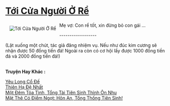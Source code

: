 <a href="https://truyenwiki.net/toi-cua-nguoi-o-re.35689/" title="Tới Cửa Người Ở Rể"><h1>Tới Cửa Người Ở Rể</h1></a><div style="display:table"><img align="right" style="float: left; padding: 10px;" src="https://truyenwiki.net/a/img/str/src/35689.jpg" alt="Tới Cửa Người Ở Rể">Mẹ vợ: Con rể tốt, xin đừng bỏ con gái ...<p></p> ------------------<p></p> (Lật xuống một chút, tác giả đăng nhiệm vụ. Nếu như đúc kim cương sẽ nhận được 50 đồng tiền đá! Ngoài ra còn có cơ hội lấy được 1000 đồng tiền đá và 2000 đồng tiền đá!)</div><p><br><b>Truyện Hay Khác :</b></p><a href="https://truyenwiki.net/yeu-long-co-de.35773/" alt="Yêu Long Cổ Đế">Yêu Long Cổ Đế</a><br/><a href="https://github.com/nownovels/wikidich/tree/master/truyenhay/35336" alt="Thiên Hạ Đệ Nhất">Thiên Hạ Đệ Nhất</a><br/><a href="https://github.com/nownovels/wikidich/tree/master/truyenhay/36602" alt="Một Đêm Tỏa Tình, Tổng Tài Tiên Sinh Thỉnh Ôn Nhu">Một Đêm Tỏa Tình, Tổng Tài Tiên Sinh Thỉnh Ôn Nhu</a><br/><a href="https://github.com/nownovels/wikidich/tree/master/truyenhay/36958" alt="Mật Thê Có Điểm Ngọt: Hôn An, Tổng Thống Tiên Sinh!">Mật Thê Có Điểm Ngọt: Hôn An, Tổng Thống Tiên Sinh!</a><br/>